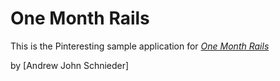 # One Month Rails

This is the Pinteresting sample application for 
[*One Month Rails*](http://onemonthrails.com)

by [Andrew John Schnieder]